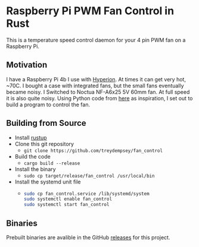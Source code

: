 # Raspberry Pi PWM Fan Control in Rust

This is a temperature speed control daemon for your 4 pin PWM fan on a Raspberry Pi.

## Motivation

I have a Raspberry Pi 4b I use with [Hyperion](https://hyperion-project.org/forum/).
At times it can get very hot, ~70C. I bought a case with integrated fans, but the small
fans eventually became noisy. I Switched to Noctua NF-A6x25 5V 60mm fan. At full speed
it is also quite noisy. Using Python code from [here](https://blog.driftking.tw/en/2019/11/Using-Raspberry-Pi-to-Control-a-PWM-Fan-and-Monitor-its-Speed/) as inspiration, I set out to build a program to control the fan.

## Building from Source

* Install [rustup](https://rustup.rs/)
* Clone this git repository
    * ```git clone https://github.com/treydempsey/fan_control```
* Build the code
    * ```cargo build --release``` 
* Install the binary
    * ```sudo cp target/release/fan_control /usr/local/bin```
* Install the systemd unit file
    * ```bash
      sudo cp fan_control.service /lib/systemd/system
      sudo systemctl enable fan_control
      sudo systemctl start fan_control
      ````


## Binaries

Prebuilt binaries are avalible in the GitHub [releases](https://github.com/treydempsey/fan_control/releases) for this project.
